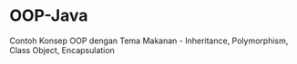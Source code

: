 # OOP-Java
Contoh Konsep OOP dengan Tema Makanan - Inheritance, Polymorphism, Class Object, Encapsulation
